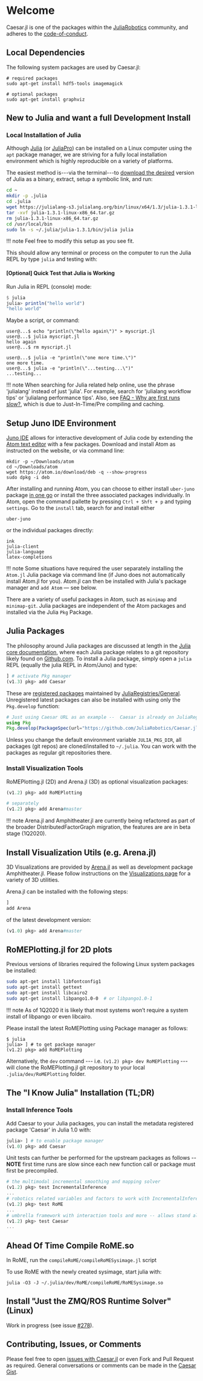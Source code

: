 # Welcome

Caesar.jl is one of the packages within the [JuliaRobotics](http://www.juliarobotics.org) community, and adheres to the [code-of-conduct](https://github.com/JuliaRobotics/administration/blob/master/code_of_conduct.md).

## Local Dependencies

The following system packages are used by Caesar.jl:
```
# required packages
sudo apt-get install hdf5-tools imagemagick

# optional packages
sudo apt-get install graphviz
```

## New to Julia and want a full Development Install

### Local Installation of Julia

Although [Julia](https://julialang.org/) (or [JuliaPro](https://juliacomputing.com/)) can be installed on a Linux computer using the `apt` package manager, we are striving for a fully local installation environment which is highly reproducible on a variety of platforms.

The easiest method is---via the terminal---to [download the desired](https://julialang.org/downloads/) version of Julia as a binary, extract, setup a symbolic link, and run:

```bash
cd ~
mkdir -p .julia
cd .julia
wget https://julialang-s3.julialang.org/bin/linux/x64/1.3/julia-1.3.1-linux-x86_64.tar.gz
tar -xvf julia-1.3.1-linux-x86_64.tar.gz
rm julia-1.3.1-linux-x86_64.tar.gz
cd /usr/local/bin
sudo ln -s ~/.julia/julia-1.3.1/bin/julia julia
```
!!! note
    Feel free to modify this setup as you see fit.

This should allow any terminal or process on the computer to run the Julia REPL by type `julia` and testing with:

#### [Optional] Quick Test that Julia is Working 

Run Julia in REPL (console) mode:
```julia
$ julia
julia> println("hello world")
"hello world"
```

Maybe a script, or command:

```
user@...$ echo "println(\"hello again\")" > myscript.jl
user@...$ julia myscript.jl
hello again
user@...$ rm myscript.jl

user@...$ julia -e "println(\"one more time.\")"
one more time.
user@...$ julia -e "println(\"...testing...\")"
...testing...

```

!!! note
    When searching for Julia related help online, use the phrase 'julialang' instead of just 'julia'.  For example, search for 'julialang workflow tips' or 'julialang performance tips'.
    Also, see [FAQ - Why are first runs slow?](https://www.juliarobotics.org/Caesar.jl/latest/faq/#Just-In-Time-Compiling-(i.e.-why-are-first-runs-slow?)-1), which is due to Just-In-Time/Pre compiling and caching.

## Setup Juno IDE Environment

[Juno IDE](http://junolab.org/) allows for interactive development of Julia code by extending the [Atom text editor](https://atom.io/) with a few packages.
Download and install Atom as instructed on the website, or via command line:

```
mkdir -p ~/Downloads/atom
cd ~/Downloads/atom
wget https://atom.io/download/deb -q --show-progress
sudo dpkg -i deb
```

After installing and running Atom, you can choose to either install `uber-juno` package [in one go](https://github.com/JunoLab/uber-juno/blob/master/setup.md) or install the three associated packages individually.
In Atom, open the command pallette by pressing `Ctrl + Shft + p` and typing `settings`.
Go to the `install` tab, search for and install either
```
uber-juno
```
or the individual packages directly:
```
ink
julia-client
julia-language
latex-completions
```

!!! note
    Some situations have required the user separately installing the `Atom.jl` Julia package via command line (if Juno does not automatically install Atom.jl for you).  Atom.jl can then be installed with Julia's package manager and `add Atom` — see below.

There are a variety of useful packages in Atom, such as `minimap` and `minimap-git`.  Julia packages are independent of the Atom packages and installed via the Julia `Pkg` Package.

## Julia Packages

The philosophy around Julia packages are discussed at length in the [Julia core documentation](https://docs.julialang.org/en/stable/manual/packages/), where each Julia package relates to a git repository likely found on [Github.com](http://www.github.com).
To install a Julia package, simply open a `julia` REPL (equally the julia REPL in Atom/Juno) and type:

```julia
] # activate Pkg manager
(v1.3) pkg> add Caesar
```

These are [registered packages](https://pkg.julialang.org/) maintained by [JuliaRegistries/General](http://github.com/JuliaRegistries/General).
Unregistered latest packages can also be installed with using only the `Pkg.develop` function:

```julia
# Just using Caesar URL as an example --  Caesar is already on JuliaRegistries/General
using Pkg
Pkg.develop(PackageSpec(url="https://github.com/JuliaRobotics/Caesar.jl.git"))
```

Unless you change the default environment variable `JULIA_PKG_DIR`, all packages (git repos) are cloned/installed to `~/.julia`.
You can work with the packages as regular git repositories there.


### Install Visualization Tools

RoMEPlotting.jl (2D) and Arena.jl (3D) as optional visualization packages:
```julia
(v1.2) pkg> add RoMEPlotting

# separately
(v1.2) pkg> add Arena#master
```

!!! note
    Arena.jl and Amphitheater.jl are currently being refactored as part of the broader DistributedFactorGraph migration, the features are are in beta stage (1Q2020).

## Install Visualization Utils (e.g. Arena.jl)

3D Visualizations are provided by [Arena.jl](https://github.com/JuliaRobotics/Arena.jl) as well as development package Amphitheater.jl.
Please follow instructions on the [Visualizations page](concepts/arena_visualizations.md) for a variety of 3D utilities.

Arena.jl can be installed with the following steps:
```julia
]
add Arena
```

of the latest development version:
```julia
(v1.0) pkg> add Arena#master
```

## RoMEPlotting.jl for 2D plots

Previous versions of libraries required the following Linux system packages be installed:
```bash
sudo apt-get install libfontconfig1
sudo apt-get install gettext
sudo apt-get install libcairo2
sudo apt-get install libpango1.0-0  # or libpango1.0-1
```

!!! note
    As of 1Q2020 it is likely that most systems won’t require a system install of libpango or even libcairo.

Please install the latest RoMEPlotting using Package manager as follows:
```
$ julia
julia> ] # to get package manager
(v1.2) pkg> add RoMEPlotting
```

Alternatively, the `dev` command --- i.e. `(v1.2) pkg> dev RoMEPlotting` --- will clone the RoMEPlotting.jl git repository to your local `.julia/dev/RoMEPlotting` folder.

## The "I Know Julia" Installation (TL;DR)

### Install Inference Tools

Add Caesar to your Julia packages, you can install the metadata registered package 'Caesar' in Julia 1.0 with:
```julia
julia> ] # to enable package manager
(v1.0) pkg> add Caesar
```

Unit tests can further be performed for the upstream packages as follows -- **NOTE** first time runs are slow since each new function call or package must first be precompiled.
```julia
# the multimodal incremental smoothing and mapping solver
(v1.2) pkg> test IncrementalInference
...
# robotics related variables and factors to work with IncrementalInference -- can be used standalone SLAM system
(v1.2) pkg> test RoME
...
# umbrella framework with interaction tools and more -- allows stand alone and server based solving
(v1.2) pkg> test Caesar
...
```

## Ahead Of Time Compile RoME.so

In RoME, run the `compileRoME/compileRoMESysimage.jl` script

To use RoME with the newly created sysimage, start julia with:
```
julia -O3 -J ~/.julia/dev/RoME/compileRoME/RoMESysimage.so
```

## Install "Just the ZMQ/ROS Runtime Solver" (Linux)

Work in progress (see issue [#278](https://github.com/JuliaRobotics/Caesar.jl/issues/278)).

## Contributing, Issues, or Comments

Please feel free to open [issues with Caesar.jl](https://github.com/JuliaRobotics/Caesar.jl/issues) or even Fork and Pull Request as required.
General conversations or comments can be made in the [Caesar Gist](https://gist.github.com/dehann/537f8a2eb9cc24d8bbd35ae92cb4d2d2).

